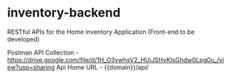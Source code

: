 # inventory-backend
RESTful APIs for the Home inventory Application (Front-end to be developed)

Postman API Collection - https://drive.google.com/file/d/1H_O3ywhsV2_HUiJSHvKIsGhdw0Lpg0u_/view?usp=sharing
Api Home URL - {{domain}}/api/
